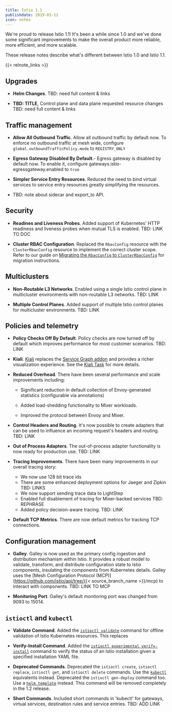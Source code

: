 ```yaml
---
title: Istio 1.1
publishdate: 2019-03-12
icon: notes
---
```


We're proud to release Istio 1.1! It's been a while since 1.0 and we've done some significant improvements to make
the overall product more reliable, more efficient, and more scalable.

These release notes describe what's different between Istio 1.0 and Istio 1.1.

{{< relnote_links >}}

## Upgrades

- **Helm Changes**. 
TBD: need full content & links

- **TBD: TITLE**, Control plane and data plane requested resource changes
TBD: need full content & links

## Traffic management

- **Allow All Outbound Traffic**. Allow all outbound traffic by default now.   To enforce no outbound traffic at mesh wide, configure ```global.outboundTrafficPolicy.mode``` to ```REGISTRY_ONLY```

- **Egress Gateway Disabled By Default**.- Egress gateway is disabled by default now.  To enable it, configure gateways.istio-egressgateway.enabled to ```true```

- **Simpler Service Entry Resources**. Reduced the need to bind virtual services to service entry resources greatly simplifying the resources.

- TBD: note about sidecar and export_to API.

## Security

- **Readines and Liveness Probes**. Added support of Kubernetes' HTTP readiness and liveness probes when mutual TLS is enabled.
TBD: LINK TO DOC

- **Cluster RBAC Configuration**.  Replaced the `RbacConfig` resource with the `ClusterRbacConfig` resource to implement the correct cluster scope.
Refer to our guide on [Migrating the `RbacConfig` to `ClusterRbacConfig`](/docs/setup/kubernetes/upgrading-istio#migrating-the-rbacconfig-to-clusterrbacconfig)
for migration instructions.

## Multiclusters

- **Non-Routable L3 Networks**. Enabled using a single Istio control plane in multicluster environments with non-routable
L3 networks.
TBD: LINK

- **Multiple Control Planes**. Added support of multiple Istio control planes for multicluster environments.
TBD: LINK

## Policies and telemetry

- **Policy Checks Off By Default**. Policy checks are now turned off by default which improves performance for most customer scenarios.
TBD: LINK

- **Kiali**. [Kiali](https://www.kiali.io) replaces the [Service Graph addon](https://github.com/istio/istio/issues/9066) and provides
a richer visualization experience. See the [Kiali Task](/docs/tasks/telemetry/kiali/) for more details.

- **Reduced Overhead**. There have been several performance and scale improvements including:

    - Significant reduction in default collection of Envoy-generated statistics (configurable via annotations)

    - Added load-shedding functionality to Mixer workloads.

    - Improved the protocol between Envoy and Mixer.

- **Control Headers and Routing**. It's now possible to create adapters that can be used to influence
an incoming request's headers and routing. TBD: LINK

- **Out of Process Adapters**. The out-of-process adapter functionality is now ready for production
use. TBD: LINK
 
- **Tracing Improvements**. There have been many improvements in our overall tracing story:

    - We now use 128 bit trace ids
    - There are some enhanced deployment options for Jaeger and Zipkin TBD: LINKS
    - We now support sending trace data to LightStep
    - Enabled full disablement of tracing for Mixer-backed services TBD: REPHRASE
    - Added policy decision-aware tracing. TBD: LINK

- **Default TCP Metrics**. There are now default metrics for tracking TCP connections.

## Configuration management

- **Galley**. Galley is now used as the primary config ingestion and distribution mechanism within Istio. It provides
a robust model to validate, transform, and distribute configuration state to Istio components, insulating the components
from Kubernetes details. Galley uses the [Mesh Configuration Protocol (MCP)](https://github.com/istio/api/tree/{{< source_branch_name >}}/mcp) to interact with components. TBD: LINK TO MCP

- **Monitoring Port**. Galley's default monitoring port was changed from 9093 to 15014.

## `istioctl` and `kubectl`

- **Validate Command**. Added the [`istioctl validate`](/docs/reference/commands/istioctl/#istioctl-validate) command for offline validation of Istio Kubernetes resources. This replaces

- **Verify-Install Command**. Added the [`istioctl experimental verify-install`](/docs/reference/commands/istioctl/#istioctl-experimental-verify-install) command to verify the status of an 
Istio installation given a specified installation YAML file.

- **Deprecated Commands**. Deprecated the `istioctl create`, `istioctl replace`, `istioctl get`, and `istioctl delete` commands. Use the [`kubectl`](https://kubernetes.io/docs/tasks/tools/install-kubectl) equivalents instead.
Deprecated the `istioctl gen-deploy` command too. Use a [`helm template`](/docs/setup/kubernetes/install/helm/#option-1-install-with-helm-via-helm-template) instead.
This command will be removed completely in the 1.2 release.

- **Short Commands**. Included short commands in 'kubectl' for gateways, virtual services, destination rules and service entries. TBD: ADD LINK
